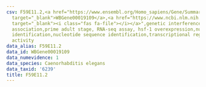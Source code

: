 ```yaml
---
csv: F59E11.2,<a href="https://www.ensembl.org/Homo_sapiens/Gene/Summary?db=core;g=WBGene00019109"
  target="_blank">WBGene00019109</a>,<a href="https://www.ncbi.nlm.nih.gov/pubmed/30894454"
  target="_blank"><i class="fas fa-file"></i></a>",genetic interference,functional
  association,prime adult stage, RNA-seq assay, hsf-1 overexpression,nucleotide sequence
  identification,nucleotide sequence identification,transcriptional regulation,up-regulates
  activity
data_alias: F59E11.2
data_id: WBGene00019109
data_numevidence: 1
data_species: Caenorhabditis elegans
data_taxid: '6239'
title: F59E11.2
---
```

